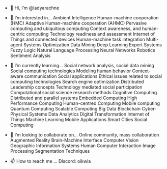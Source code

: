 - 👋 Hi, I’m @ladyarachne
- 👀 I’m interested in...
Ambient Intelligence
Human-machine cooperation (HMC)
Adaptive Human-machine cooperation (AHMC)
Pervasive computing and ubiquitous computing
Context awareness, and human-centric computing
Technology readiness and assessment
Internet of Things and connected devices
Human-machine task integration
Multi-agent Systems
Optimization
Data Mining
Deep Learning
Expert Systems
Fuzzy Logic
Natural Language Processing
Neural Networks
Robotics
Sentiment Analysis

- 🌱 I’m currently learning...
Social network analysis, social data mining
Social computing technologies
Modeling human behavior
Context-aware communication
Social applications
Ethical issues related to social computing technologies
Search engine optimization
Distributed Leadership concepts
Technology mediated social participation
Computational social science research methods
Cognitive Computing
Distributed and parallel systems
Embedded Computing
High Performance Computing
Human-centred Computing
Mobile computing
Quantum Computing
Scalable Computing
Big Data
Blockchain
Cyber-Physical Systems
Data Analytics
Digital Transformation
Internet of Things
Machine Learning
Mobile Applications
Smart Cities
Social Computing

- 💞️ I’m looking to collaborate on...
Online community, mass collaboration
Augmented Reality
Brain-Machine Interface
Computer Vision
Geographic Information Systems
Human Computer Interaction
Image Processing
Segmentation Techniques

- 📫 How to reach me ...
Discord: oikwia

<!---
ladyarachne/ladyarachne is a ✨ special ✨ repository because its `README.md` (this file) appears on your GitHub profile.
You can click the Preview link to take a look at your changes.
--->
